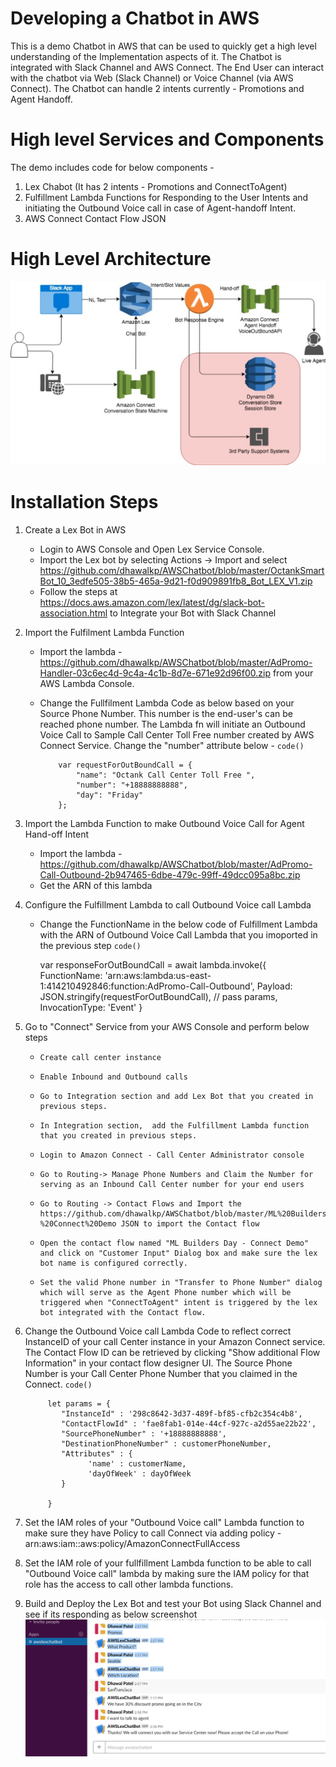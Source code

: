 # Developing a Chatbot in AWS
This is a demo Chatbot in AWS that can be used to quickly get a high level understanding of the Implementation aspects of it. The Chatbot is integrated with Slack Channel and AWS Connect. The End User can interact with the chatbot via Web (Slack Channel) or Voice Channel (via AWS Connect). The Chatbot can handle 2 intents currently - Promotions and Agent Handoff.  

# High level Services and Components
The demo includes code for below components -
1. Lex Chabot (It has 2 intents - Promotions and ConnectToAgent)
2. Fulfillment Lambda Functions for Responding to the User Intents and initiating the Outbound Voice call in case of Agent-handoff Intent.
3. AWS Connect Contact Flow JSON

# High Level Architecture

![High Level Architecture of Chatbot on AWS](https://github.com/dhawalkp/AWSChatbot/blob/master/Architecture_ChatBot_AWS.png)

# Installation Steps

1. Create a Lex Bot in AWS
    *   Login to AWS Console and Open Lex Service Console. 
    *   Import the Lex bot by selecting Actions -> Import and select    https://github.com/dhawalkp/AWSChatbot/blob/master/OctankSmartBot_10_3edfe505-38b5-465a-9d21-f0d909891fb8_Bot_LEX_V1.zip 
    *   Follow the steps at https://docs.aws.amazon.com/lex/latest/dg/slack-bot-association.html to Integrate your Bot with    Slack Channel
 2. Import the Fulfilment Lambda Function
    *    Import the lambda - https://github.com/dhawalkp/AWSChatbot/blob/master/AdPromo-Handler-03c6ec4d-9c4a-4c1b-8d7e-671e92d96f00.zip from your AWS Lambda Console. 
    *   Change the Fullfilment Lambda Code as below based on your Source Phone Number. This number is the end-user's can be reached phone number. The Lambda fn will initiate an Outbound Voice Call to Sample Call Center Toll Free number created by AWS Connect Service. Change the "number" attribute below -
        `code()`
            
                var requestForOutBoundCall = {
                    "name": "Octank Call Center Toll Free ",
                    "number": "+18888888888",
                    "day": "Friday"
                };
  3. Import the Lambda Function to make Outbound Voice Call for Agent Hand-off Intent
     *    Import the lambda - https://github.com/dhawalkp/AWSChatbot/blob/master/AdPromo-Call-Outbound-2b947465-6dbe-479c-99ff-49dcc095a8bc.zip
     *    Get the ARN of this lambda 
    
  4. Configure the Fulfillment Lambda to call Outbound Voice call Lambda
      *    Change the FunctionName in the below code of Fulfillment Lambda with the ARN of Outbound Voice Call Lambda that you imoported in the previous step
        `code()`
         
            var responseForOutBoundCall = await lambda.invoke({
                    FunctionName: 'arn:aws:lambda:us-east-1:414210492846:function:AdPromo-Call-Outbound',
                    Payload: JSON.stringify(requestForOutBoundCall), // pass params,
                    InvocationType: 'Event'
            }
  6.  Go to "Connect" Service from your AWS Console and perform below steps
      *     Create call center instance
      *     Enable Inbound and Outbound calls
      *     Go to Integration section and add Lex Bot that you created in previous steps.
      *     In Integration section,  add the Fulfillment Lambda function that you created in previous steps.
      *     Login to Amazon Connect - Call Center Administrator console
      *     Go to Routing-> Manage Phone Numbers and Claim the Number for serving as an Inbound Call Center number for your end users
      *     Go to Routing -> Contact Flows and Import the https://github.com/dhawalkp/AWSChatbot/blob/master/ML%20Builders%20Day%20-%20Connect%20Demo JSON to import the Contact flow 
      *     Open the contact flow named "ML Builders Day - Connect Demo" and click on "Customer Input" Dialog box and make sure the lex bot name is configured correctly.
      *     Set the valid Phone number in "Transfer to Phone Number" dialog which will serve as the Agent Phone number which will be triggered when "ConnectToAgent" intent is triggered by the lex bot integrated with the Contact flow.
      
  5.  Change the Outbound Voice call  Lambda Code to reflect correct InstanceID of your call Center instance in your Amazon Connect service. The Contact Flow ID can be retrieved by clicking "Show additional Flow Information" in your contact flow designer UI. The Source Phone Number is your Call Center Phone Number that you claimed in the Connect.
        `code()`   
        
               let params = {
                  "InstanceId" : '298c8642-3d37-489f-bf85-cfb2c354c4b8',
                  "ContactFlowId" : 'fae8fab1-014e-44cf-927c-a2d55ae22b22',
                  "SourcePhoneNumber" : '+18888888888',
                  "DestinationPhoneNumber" : customerPhoneNumber,
                  "Attributes" : {
                        'name' : customerName,
                        'dayOfWeek' : dayOfWeek
                  }
        
               }
6.    Set the IAM roles of your "Outbound Voice call" Lambda function to make sure they have Policy to call Connect via adding policy - arn:aws:iam::aws:policy/AmazonConnectFullAccess 
7.    Set the IAM role of your fullfillment Lambda function to be able to call "Outbound Voice call" lambda by making sure the IAM policy for that role has the access to call other lambda functions.
8.    Build and Deploy the Lex Bot and test your Bot using Slack Channel and see if its responding as below screenshot
    ![Slack Responses](https://github.com/dhawalkp/AWSChatbot/blob/master/Slack_Responses.png)
    
